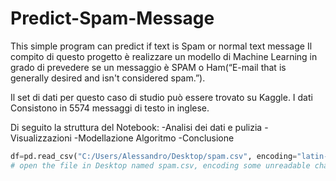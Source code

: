 # Predict-Spam-Message
This simple program can predict if text is Spam or normal text message 
Il compito di questo progetto è realizzare un modello di Machine Learning in grado di prevedere se un messaggio è SPAM o Ham(“E-mail that is generally desired and isn't considered spam.”).

Il set di dati per questo caso di studio può essere trovato su Kaggle.
I dati Consistono in 5574 messaggi di testo in inglese.

Di seguito la struttura del Notebook:
-Analisi dei dati e pulizia
-Visualizzazioni
-Modellazione Algoritmo
-Conclusione

```python
df=pd.read_csv("C:/Users/Alessandro/Desktop/spam.csv", encoding="latin-1")
# open the file in Desktop named spam.csv, encoding some unreadable characters
```


